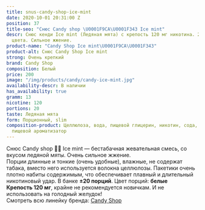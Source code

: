 ```yaml
---
title: snus-candy-shop-ice-mint
date: 2020-10-01 20:31:00 Z
position: 37
title-seo: "Снюс Candy shop \U0001F9CA\U0001F343 Ice mint"
descr: Снюс кенди Ice mint (Ледяная мята) с крепость 120 мг никотина. 20 порций белого
  цвета. Сильное жжение.
product-name: "Candy Shop Ice mint\U0001F9CA\U0001F343"
product-alt: Снюс Candy Shop Ice mint
strong: Очень крепкий
brand: Candy Shop
composition: Белый
price: 200
image: "/img/products/candy/candy-ice-mint.jpg"
availability-descr: В наличии
has_availability: true
gramm: 13
nicotine: 120
portions: 20
taste: Ледяная мята
form: Порционный, slim
composition-product: Целлюлоза, вода, пищевой глицерин, никотин, сода, карбонат натрия,
  пищевой ароматизатор
---
```


Снюс Candy shop 🧊🍃 Ice mint — бестабачная жевательная смесь, со вкусом ледяной мяты. Очень сильное жжение.<br>
Порции длинные и тонкие (очень удобные),  влажные, не содержат табака, вместо него используется волокна целлюлозы. Пакетики очень плотно набиты содержимым, что обеспечивает плавный и длительный никотиновый удар. В банке **±20 порций**. Цвет порций: **белые**<br>
**Крепость 120 мг**, крайне не рекомендуется новичкам. И не использовать на голодный желудок!<br>
Смотреть всю линейку бренда: <a href="/candy-shop-snus">Candy Shop</a>